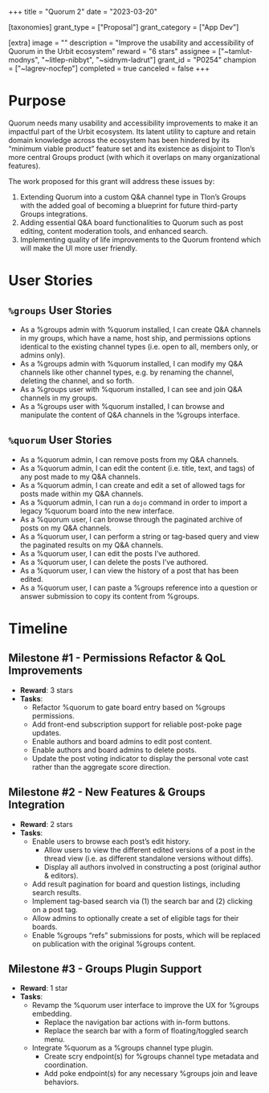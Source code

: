 +++
title = "Quorum 2"
date = "2023-03-20"

[taxonomies]
grant_type = ["Proposal"]
grant_category = ["App Dev"]

[extra]
image = ""
description = "Improve the usability and accessibility of Quorum in the Urbit ecosystem"
reward = "6 stars"
assignee = ["~tamlut-modnys", "~litlep-nibbyt", "~sidnym-ladrut"]
grant_id = "P0254"
champion = ["~lagrev-nocfep"]
completed = true
canceled = false
+++

# Purpose #

Quorum needs many usability and accessibility improvements to make it an impactful part of the Urbit ecosystem. Its latent utility to capture and retain domain knowledge across the ecosystem has been hindered by its “minimum viable product” feature set and its existence as disjoint to Tlon’s more central Groups product (with which it overlaps on many organizational features).

The work proposed for this grant will address these issues by:
1) Extending Quorum into a custom Q&A channel type in Tlon’s Groups with the added goal of becoming a blueprint for future third-party Groups integrations.
2) Adding essential Q&A board functionalities to Quorum such as post editing, content moderation tools, and enhanced search.
3) Implementing quality of life improvements to the Quorum frontend which will make the UI more user friendly.

# User Stories #

## `%groups` User Stories ##

- As a %groups admin with %quorum installed, I can create Q&A channels in my groups, which have a name, host ship, and permissions options identical to the existing channel types (i.e. open to all, members only, or admins only).
- As a %groups admin with %quorum installed, I can modify my Q&A channels like other channel types, e.g. by renaming the channel, deleting the channel, and so forth.
- As a %groups user with %quorum installed, I can see and join Q&A channels in my groups.
- As a %groups user with %quorum installed, I can browse and manipulate the content of Q&A channels in the %groups interface.

## `%quorum` User Stories ##

- As a %quorum admin, I can remove posts from my Q&A channels.
- As a %quorum admin, I can edit the content (i.e. title, text, and tags) of any post made to my Q&A channels.
- As a %quorum admin, I can create and edit a set of allowed tags for posts made within my Q&A channels.
- As a %quorum admin, I can run a `dojo` command in order to import a legacy %quorum board into the new interface.
- As a %quorum user, I can browse through the paginated archive of posts on my Q&A channels.
- As a %quorum user, I can perform a string or tag-based query and view the paginated results on my Q&A channels.
- As a %quorum user, I can edit the posts I’ve authored.
- As a %quorum user, I can delete the posts I’ve authored.
- As a %quorum user, I can view the history of a post that has been edited.
- As a %quorum user, I can paste a %groups reference into a question or answer submission to copy its content from %groups.

# Timeline #

## Milestone #1 - Permissions Refactor & QoL Improvements ##

- **Reward**: 3 stars
- **Tasks**:
  - Refactor %quorum to gate board entry based on %groups permissions.
  - Add front-end subscription support for reliable post-poke page updates.
  - Enable authors and board admins to edit post content.
  - Enable authors and board admins to delete posts.
  - Update the post voting indicator to display the personal vote cast rather than the aggregate score direction.

## Milestone #2 - New Features & Groups Integration ##

- **Reward**: 2 stars
- **Tasks**:
  - Enable users to browse each post’s edit history.
    - Allow users to view the different edited versions of a post in the thread view (i.e. as different standalone versions without diffs).
    - Display all authors involved in constructing a post (original author & editors).
  - Add result pagination for board and question listings, including search results.
  - Implement tag-based search via (1) the search bar and (2) clicking on a post tag.
  - Allow admins to optionally create a set of eligible tags for their boards.
  - Enable %groups “refs” submissions for posts, which will be replaced on publication with the original %groups content.

## Milestone #3 - Groups Plugin Support ##

- **Reward**: 1 star
- **Tasks**:
  - Revamp the %quorum user interface to improve the UX for %groups embedding.
    - Replace the navigation bar actions with in-form buttons.
    - Replace the search bar with a form of floating/toggled search menu.
  - Integrate %quorum as a %groups channel type plugin.
    - Create scry endpoint(s) for %groups channel type metadata and coordination.
    - Add poke endpoint(s) for any necessary %groups join and leave behaviors.

